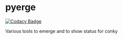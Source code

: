 # pyerge

[![Codacy Badge](https://api.codacy.com/project/badge/Grade/2f60c2eb170f4158a5df3880ea8ca836)](https://app.codacy.com/app/mplichta/pyerge?utm_source=github.com&utm_medium=referral&utm_content=emcek/pyerge&utm_campaign=Badge_Grade_Dashboard)

Various tools to emerge and to show status for conky
